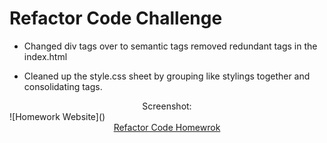 # **Refactor Code Challenge**

- Changed div tags over to semantic tags removed redundant tags in the index.html

- Cleaned up the style.css sheet by grouping like stylings together and consolidating tags.

<div align="center">Screenshot:</div> 
![Homework Website](<assets/images/Code refactor.png>)

<div align="center">
<a href="https://jbyrd126.github.io/refactor-code/">Refactor Code Homewrok</a>
</div>

